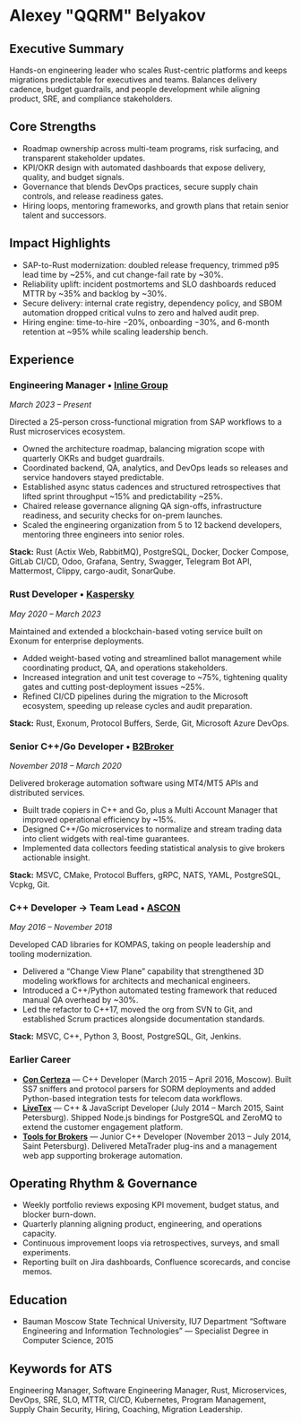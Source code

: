 # Alexey "QQRM" Belyakov

## Executive Summary
Hands-on engineering leader who scales Rust-centric platforms and keeps migrations predictable for executives and teams. Balances delivery cadence, budget guardrails, and people development while aligning product, SRE, and compliance stakeholders.

## Core Strengths
- Roadmap ownership across multi-team programs, risk surfacing, and transparent stakeholder updates.
- KPI/OKR design with automated dashboards that expose delivery, quality, and budget signals.
- Governance that blends DevOps practices, secure supply chain controls, and release readiness gates.
- Hiring loops, mentoring frameworks, and growth plans that retain senior talent and successors.

## Impact Highlights
- SAP-to-Rust modernization: doubled release frequency, trimmed p95 lead time by ~25%, and cut change-fail rate by ~30%.
- Reliability uplift: incident postmortems and SLO dashboards reduced MTTR by ~35% and backlog by ~30%.
- Secure delivery: internal crate registry, dependency policy, and SBOM automation dropped critical vulns to zero and halved audit prep.
- Hiring engine: time-to-hire −20%, onboarding −30%, and 6-month retention at ~95% while scaling leadership bench.

## Experience

### Engineering Manager • [Inline Group](https://www.inlinegroup.ru/)
*March 2023 – Present*

Directed a 25-person cross-functional migration from SAP workflows to a Rust microservices ecosystem.
- Owned the architecture roadmap, balancing migration scope with quarterly OKRs and budget guardrails.
- Coordinated backend, QA, analytics, and DevOps leads so releases and service handovers stayed predictable.
- Established async status cadences and structured retrospectives that lifted sprint throughput ~15% and predictability ~25%.
- Chaired release governance aligning QA sign-offs, infrastructure readiness, and security checks for on-prem launches.
- Scaled the engineering organization from 5 to 12 backend developers, mentoring three engineers into senior roles.

**Stack:** Rust (Actix Web, RabbitMQ), PostgreSQL, Docker, Docker Compose, GitLab CI/CD, Odoo, Grafana, Sentry, Swagger, Telegram Bot API, Mattermost, Clippy, cargo-audit, SonarQube.

### Rust Developer • [Kaspersky](https://www.kaspersky.com/)
*May 2020 – March 2023*

Maintained and extended a blockchain-based voting service built on Exonum for enterprise deployments.
- Added weight-based voting and streamlined ballot management while coordinating product, QA, and operations stakeholders.
- Increased integration and unit test coverage to ~75%, tightening quality gates and cutting post-deployment issues ~25%.
- Refined CI/CD pipelines during the migration to the Microsoft ecosystem, speeding up release cycles and audit preparation.

**Stack:** Rust, Exonum, Protocol Buffers, Serde, Git, Microsoft Azure DevOps.

### Senior C++/Go Developer • [B2Broker](https://b2broker.com/)
*November 2018 – March 2020*

Delivered brokerage automation software using MT4/MT5 APIs and distributed services.
- Built trade copiers in C++ and Go, plus a Multi Account Manager that improved operational efficiency by ~15%.
- Designed C++/Go microservices to normalize and stream trading data into client widgets with real-time guarantees.
- Implemented data collectors feeding statistical analysis to give brokers actionable insight.

**Stack:** MSVC, CMake, Protocol Buffers, gRPC, NATS, YAML, PostgreSQL, Vcpkg, Git.

### C++ Developer → Team Lead • [ASCON](https://ascon.ru)
*May 2016 – November 2018*

Developed CAD libraries for KOMPAS, taking on people leadership and tooling modernization.
- Delivered a “Change View Plane” capability that strengthened 3D modeling workflows for architects and mechanical engineers.
- Introduced a C++/Python automated testing framework that reduced manual QA overhead by ~30%.
- Led the refactor to C++17, moved the org from SVN to Git, and established Scrum practices alongside documentation standards.

**Stack:** MSVC, C++, Python 3, Boost, PostgreSQL, Git, Jenkins.

### Earlier Career

- **[Con Certeza](https://concerteza.ru)** — C++ Developer (March 2015 – April 2016, Moscow). Built SS7 sniffers and protocol parsers for SORM deployments and added Python-based integration tests for telecom data workflows.
- **[LiveTex](https://livetex.ru)** — C++ & JavaScript Developer (July 2014 – March 2015, Saint Petersburg). Shipped Node.js bindings for PostgreSQL and ZeroMQ to extend the customer engagement platform.
- **[Tools for Brokers](https://t4b.com/)** — Junior C++ Developer (November 2013 – July 2014, Saint Petersburg). Delivered MetaTrader plug-ins and a management web app supporting brokerage automation.

## Operating Rhythm & Governance
- Weekly portfolio reviews exposing KPI movement, budget status, and blocker burn-down.
- Quarterly planning aligning product, engineering, and operations capacity.
- Continuous improvement loops via retrospectives, surveys, and small experiments.
- Reporting built on Jira dashboards, Confluence scorecards, and concise memos.

## Education
- Bauman Moscow State Technical University, IU7 Department “Software Engineering and Information Technologies” — Specialist Degree in Computer Science, 2015

## Keywords for ATS
Engineering Manager, Software Engineering Manager, Rust, Microservices, DevOps, SRE, SLO, MTTR, CI/CD, Kubernetes, Program Management, Supply Chain Security, Hiring, Coaching, Migration Leadership.
